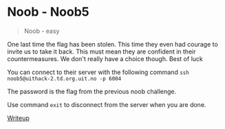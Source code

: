 # Noob - Noob5

> Noob - easy

One last time the flag has been stolen. This time they even had courage to invite us to take it back. This must mean they are confident in their countermeasures. We don't really have a choice though. Best of luck

You can connect to their server with the following command `ssh noob5@uithack-2.td.org.uit.no -p 6004`

The password is the flag from the previous noob challenge.

Use command `exit` to disconnect from the server when you are done.

[Writeup](writeup/writeup.md)

